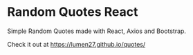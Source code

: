 # Random Quotes React
Simple Random Quotes made with React, Axios and Bootstrap.

Check it out at https://lumen27.github.io/quotes/
